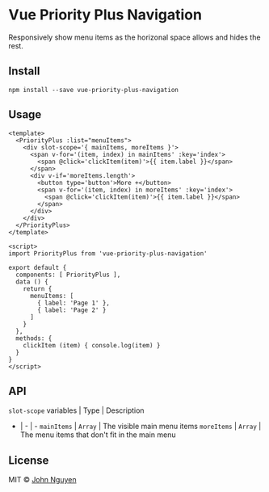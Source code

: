# Vue Priority Plus Navigation

Responsively show menu items as the horizonal space allows and hides the rest.

## Install

```
npm install --save vue-priority-plus-navigation
```

## Usage

```
<template>
  <PriorityPlus :list="menuItems">
    <div slot-scope='{ mainItems, moreItems }'>
      <span v-for='(item, index) in mainItems' :key='index'>
        <span @click='clickItem(item)'>{{ item.label }}</span>
      </span>
      <div v-if='moreItems.length'>
        <button type='button'>More +</button>
        <span v-for='(item, index) in moreItems' :key='index'>
          <span @click='clickItem(item)'>{{ item.label }}</span>
        </span>
      </div>
    </div>
  </PriorityPlus>
</template>

<script>
import PriorityPlus from 'vue-priority-plus-navigation'

export default {
  components: [ PriorityPlus ],
  data () {
    return {
      menuItems: [
        { label: 'Page 1' },
        { label: 'Page 2' }
      ]
    }
  },
  methods: {
    clickItem (item) { console.log(item) }
  }
}
</script>
```

## API

`slot-scope` variables | Type | Description
- | - | -
`mainItems` | `Array` | The visible main menu items
`moreItems` | `Array` | The menu items that don't fit in the main menu


## License

MIT &copy; [John Nguyen](http://jnguyen.me/)

